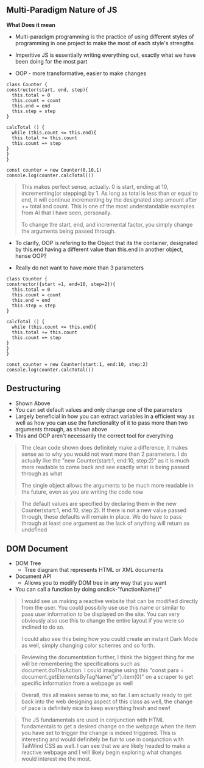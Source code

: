 ## Multi-Paradigm Nature of JS ##
__What Does it mean__
* Multi-paradigm programming is the practice of using different styles of programming in one project to make the most of each style's strengths

* Imperitive JS is essentially writing everything out, exactly what we have been doing for the most part
* OOP - more transformative, easier to make changes
```
class Counter {
constructor(start, end, step){
  this.total = 0
  this.count = count
  this.end = end
  this.step = step
}

calcTotal () {
  while (this.count <= this.end){
  this.total += this.count
  this.count =+ step
}
}
}

const counter = new Counter(0,10,1)
console.log(counter.calcTotal())
```

> This makes perfect sense, actually. 0 is start, ending at 10, incrementing(or stepping) by 1. As long as total is less than or equal to end, it will continue incrementing by the designated step amount after += total and count. This is one of the most understandable examples from AI that I
> have seen, personally.
>
> To change the start, end, and incremental factor, you simply change the arguments being passed through.

* To clarify, OOP is refering to the Object that its the container, designated by this.end having a different value than this.end in another object, hense OOP?

* Really do not want to have more than 3 parameters
```
class Counter {
constructor({start =1, end=10, step=2}){
  this.total = 0
  this.count = count
  this.end = end
  this.step = step
}

calcTotal () {
  while (this.count <= this.end){
  this.total += this.count
  this.count =+ step
}
}
}

const counter = new Counter(start:1, end:10, step:2)
console.log(counter.calcTotal())
```

## Destructuring ##
* Shown Above
* You can set default values and only change one of the parameters
* Largely beneficial in how you can extract variables in a efficient way as well as how you can use the functionality of it to pass more than two arguments through, as shown above
* This and OOP aren't necessarily the correct tool for everything

> The clean code shown does definitely make a difference, it makes sense as to why you would not want more than 2 parameters. I do actually like the "new Counter(start:1, end:10, step:2)" as it is much more readable to come back and see exactly what is being passed through as what
>
> The single object allows the arguments to be much more readable in the future, even as you are writing the code now

> The default values are specified by declaring them in the new Counter(start:1, end:10, step:2). If there is not a new value passed through, these defaults will remain in place. We do have to pass through at least one argument as the lack of anything will return as undefined

## DOM Document ##
* DOM Tree
  * Tree diagram that represents HTML or XML documents
* Document API
  * Allows you to modify DOM tree in any way that you want
* You can call a function by doing onclick-"functionName()"

> I would see us making a reactive website that can be modified directly from the user. You could possibily use use this.name or similar to pass user information to be displayed on the site. You can very obviously also use this to change the entire layout if you were so inclined to do so.
>
> I could also see this being how you could create an instant Dark Mode as well, simply changing color schemes and so forth.

> Reviewing the documentation further, I think the biggest thing for me will be remembering the specifications such as document.doThisAction. I could imagine using this "const para = document.getElementsByTagName("p").item(0)" on a scraper to get specific information from a webpage as well

> Overall, this all makes sense to me, so far. I am actually ready to get back into the web designing aspect of this class as well, the change of pace is definitely nice to keep everything fresh and new!

> The JS fundamentals are used in conjunction with HTML fundamentals to get a desired change on the webpage when the item you have set to trigger the change is indeed triggered. This is interesting and would definitely be fun to use in conjunction with TailWind CSS as well. I can see that
> we are likely headed to make a reactive webpage and I will likely begin exploring what changes would interest me the most.

